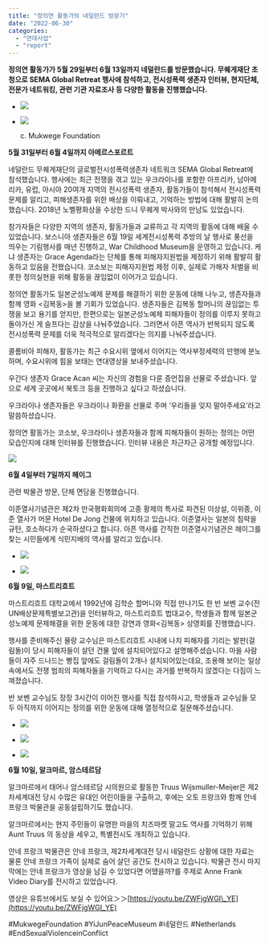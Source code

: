 ```yaml
---
title: "정의연 활동가의 네덜란드 방문기"
date: "2022-06-30"
categories: 
  - "연대사업"
  - "report"
---
```


**정의연 활동가가 5월 29일부터 6월 13일까지 네덜란드를 방문했습니다. 무퀘게재단 초청으로 SEMA Global Retreat 행사에 참석하고, 전시성폭력 생존자 인터뷰, 현지단체, 전문가 네트워킹, 관련 기관 자료조사 등 다양한 활동을 진행했습니다.**

- ![](https://womenandwar.net/kr/wp-content/uploads/2022/06/20220603_0905021-768x1024.jpg)
    
- ![](https://womenandwar.net/kr/wp-content/uploads/2022/06/IMG-20220605-WA00051-997x1024.jpg)
    
    c. Mukwege Foundation
    

**5월 31일부터 6월 4일까지 아메르스포르트**

네덜란드 무퀘게재단의 글로벌전시성폭력생존자 네트워크 SEMA Global Retreat에 참석했습니다. 행사에는 최근 전쟁을 겪고 있는 우크라이나를 포함한 아프리카, 남아메리카, 유럽, 아시아 20여개 지역의 전시성폭력 생존자, 활동가들이 참석해서 전시성폭력 문제를 알리고, 피해생존자를 위한 배상을 이뤄내고, 기억하는 방법에 대해 활발히 논의했습니다. 2018년 노벨평화상을 수상한 드니 무퀘게 박사와의 만남도 있었습니다.

참가자들은 다양한 지역의 생존자, 활동가들과 교류하고 각 지역의 활동에 대해 배울 수 있었습니다. 보스니아 생존자들은 6월 19일 세계전시성폭력 추방의 날 행사로 풍선을 띄우는 기림행사를 매년 진행하고, War Childhood Museum을 운영하고 있습니다. 케냐 생존자는 Grace Agenda라는 단체를 통해 피해자지원법을 제정하기 위해 활발히 활동하고 있음을 전했습니다. 코소보는 피해자지원법 제정 이후, 실제로 가해자 처벌을 비롯한 정의실현을 위해 활동을 끊임없이 이어가고 있습니다.

정의연 활동가도 일본군성노예제 문제를 해결하기 위한 운동에 대해 나누고, 생존자들과 함께 영화 <김복동>을 볼 기회가 있었습니다. 생존자들은 김복동 할머니의 끊임없는 투쟁을 보고 용기를 얻지만, 한편으로는 일본군성노예제 피해자들이 정의를 이루지 못하고 돌아가신 게 슬프다는 감상을 나눠주었습니다. 그러면서 아픈 역사가 반복되지 않도록 전시성폭력 문제를 더욱 적극적으로 알리겠다는 의지를 나눠주셨습니다.

콜롬비아 피해자, 활동가는 최근 수요시위 옆에서 이어지는 역사부정세력의 만행에 분노하며, 수요시위에 힘을 보태는 연대영상을 보내주셨습니다.

우간다 생존자 Grace Acan 씨는 자신의 경험을 다룬 증언집을 선물로 주셨습니다. 앞으로 세계 곳곳에서 북토크 등을 진행하고 싶다고 하셨습니다.

우크라이나 생존자들은 우크라이나 화환을 선물로 주며 ‘우리들을 잊지 말아주세요’라고 말씀하셨습니다.

정의연 활동가는 코소보, 우크라이나 생존자들과 함께 피해자들이 원하는 정의는 어떤 모습인지에 대해 인터뷰를 진행했습니다. 인터뷰 내용은 차근차근 공개할 예정입니다.

![](https://womenandwar.net/kr/wp-content/uploads/2022/06/20220604_164544_HDR1-768x1024.jpg)

**6월 4일부터 7일까지 헤이그**

관련 박물관 방문, 단체 면담을 진행했습니다.

이준열사기념관은 제2차 만국평화회의에 고종 황제의 특사로 파견된 이상설, 이위종, 이준 열사가 머문 Hotel De Jong 건물에 위치하고 있습니다. 이준열사는 일본의 침략을 규탄, 호소하다가 순국하셨다고 합니다. 아픈 역사를 간직한 이준열사기념관은 헤이그를 찾는 시민들에게 식민지배의 역사를 알리고 있습니다.

- ![](https://womenandwar.net/kr/wp-content/uploads/2022/06/20220609_1001191-768x1024.jpg)
    
- ![](https://womenandwar.net/kr/wp-content/uploads/2022/06/20220609_1232441-1024x768.jpg)
    

**6월 9일, 마스트리흐트**

마스트리흐트 대학교에서 1992년에 김학순 할머니와 직접 만나기도 한 반 보벤 교수(전 UN배상문제특별보고관)을 인터뷰하고, 마스트리흐트 법대교수, 학생들과 함께 일본군성노예제 문제해결을 위한 운동에 대한 강연과 영화<김복동> 상영회를 진행했습니다.

행사를 준비해주신 물랑 교수님은 마스트리흐트 시내에 나치 피해자를 기리는 발판(걸림돌)이 당시 피해자들이 살던 건물 앞에 설치되어있다고 설명해주셨습니다. 마을 사람들이 자주 드나드는 빵집 앞에도 걸림돌이 2개나 설치되어있는데요, 조용해 보이는 일상 속에서도 전쟁 범죄의 피해자들을 기억하고 다시는 과거를 반복하지 않겠다는 다짐이 느껴졌습니다.

반 보벤 교수님도 장장 3시간이 이어진 행사를 직접 참석하시고, 학생들과 교수님들 모두 아직까지 이어지는 정의를 위한 운동에 대해 열정적으로 질문해주셨습니다.

- ![](https://womenandwar.net/kr/wp-content/uploads/2022/06/20220610_131832_HDR1-768x1024.jpg)
    
- ![](https://womenandwar.net/kr/wp-content/uploads/2022/06/20220610_195610_HDR1-768x1024.jpg)
    
- ![](https://womenandwar.net/kr/wp-content/uploads/2022/06/20220610_2112301-1024x768.jpg)
    

**6월 10일, 알크마르, 암스테르담**

알크마르에서 태어나 암스테르담 시의원으로 활동한 Truus Wijsmuller-Meijer은 제2차세계대전 당시 수많은 유대인 어린이들을 구출하고, 후에는 오토 프랑크와 함께 안네 프랑크 박물관을 공동설립하기도 했습니다.

알크마르에서는 현지 주민들이 유명한 마을의 치즈마켓 말고도 역사를 기억하기 위해 Aunt Truus 의 동상을 세우고, 특별전시도 개최하고 있습니다.

안네 프랑크 박물관은 안네 프랑크, 제2차세계대전 당시 네덜란드 상황에 대한 자료는 물론 안네 프랑크 가족이 실제로 숨어 살던 공간도 전시하고 있습니다. 박물관 전시 마지막에는 안네 프랑크가 영상을 남길 수 있었다면 어땠을까?를 주제로 Anne Frank Video Diary를 전시하고 있었습니다.

영상은 유튜브에서도 보실 수 있어요＞＞[https://youtu.be/ZWFjgWGI\_YE](https://youtu.be/ZWFjgWGI_YE)

#MukwegeFoundation #YiJunPeaceMuseum #네덜란드 #Netherlands #EndSexualViolenceinConflict
